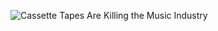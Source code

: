 ![Cassette Tapes Are Killing the Music Industry](https://ih0.redbubble.net/image.103629872.3076/flat,800x800,070,f.jpg)
